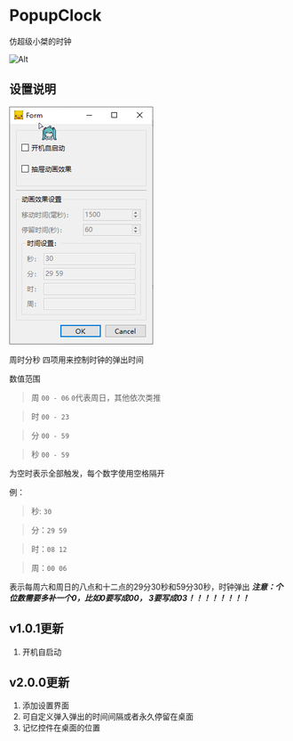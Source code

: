 # PopupClock
仿超级小桀的时钟

![Alt](https://repobeats.axiom.co/api/embed/8f909ccbea090049c56d63c46e847bc678b7a403.svg "Repobeats analytics image")


## 设置说明
[![image](img/202217912-5e430476-606e-4a9e-a20b-01c77198e133.png)](https://user-images.githubusercontent.com/73771431/202217912-5e430476-606e-4a9e-a20b-01c77198e133.png)

周时分秒 四项用来控制时钟的弹出时间

数值范围

> 周 `00 - 06`    `0`代表周日，其他依次类推

> 时 `00 - 23`

> 分 `00 - 59`

> 秒 `00 - 59`


为空时表示全部触发，每个数字使用空格隔开

例：

> 秒: `30`

> 分：`29 59`

> 时：`08 12`

> 周：`00 06`


表示每周六和周日的八点和十二点的29分30秒和59分30秒，时钟弹出
***注意：个位数需要多补一个0，比如0要写成00，  3要写成03！！！！！！！！***

## v1.0.1更新

1. 开机自启动



## v2.0.0更新

1. 添加设置界面
2. 可自定义弹入弹出的时间间隔或者永久停留在桌面
3. 记忆控件在桌面的位置


